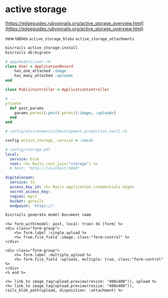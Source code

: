 # active storage

[https://edgeguides.rubyonrails.org/active_storage_overview.html](https://edgeguides.rubyonrails.org/active_storage_overview.html)


new tables `active_storage_blobs` `active_storage_attachments`


```bash
bin/rails active_storage:install
bin/rails db:migrate
```


```ruby
# app/models/user.rb
class User < ApplicationRecord
	has_one_attached :image
	has_many_attached :uploads
end
```

```ruby
class PublicController < ApplicationController

# ...
private
  def post_params
  	params.permit(:post).permit(:image, :uploads)
  end
end
```


```ruby
# config/environments/{development,production,test}.rb

config.active_storage_.service = :local
```

```yml
# config/storage.yml
local:
  service: Disk
  root: <%= Rails.root.join("storage") %>
  # host: "http://localhost:5000"

digitalocean:
  service: S3
  access_key_id: <%= Rails.application.creadentials.dig%>
  secret_access_key:
  region: myc3
  bucket: gorails
  endpoint: 'https://'
```


```bash
bin/rails generate model Document name
```


```erb
<%= form_with(model: post, local: true) do |form| %>
<div class="form-group">
	<%= form.label :single_upload %>
	<%= from.file_field :image, class:"form-control" %>
</div>

<div class="form-group">
	<%= form.label :multiple_upload %>
	<%= form.file_field :uploads, multiple: true, class:"form-control" %>
</div>
<% end %>
```


```erb
<%= link_to image_tag(upload.preview(resize: "400x400")), upload %>
<%= link_to image_tag(upload.preview(resize: "400x400")), rails_blob_path(upload, disposition: :attachment) %>
```
